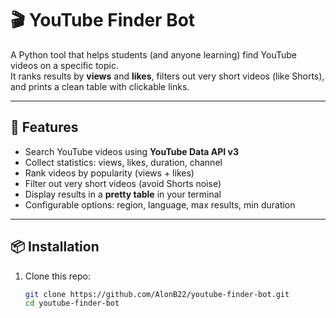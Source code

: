 # 🎬 YouTube Finder Bot

A Python tool that helps students (and anyone learning) find YouTube videos on a specific topic.  
It ranks results by **views** and **likes**, filters out very short videos (like Shorts), and prints a clean table with clickable links.

---

## 🚀 Features
- Search YouTube videos using **YouTube Data API v3**
- Collect statistics: views, likes, duration, channel
- Rank videos by popularity (views + likes)
- Filter out very short videos (avoid Shorts noise)
- Display results in a **pretty table** in your terminal
- Configurable options: region, language, max results, min duration

---

## 📦 Installation

1. Clone this repo:
   ```bash
   git clone https://github.com/AlonB22/youtube-finder-bot.git
   cd youtube-finder-bot
